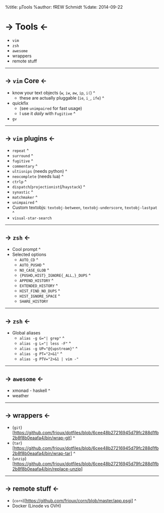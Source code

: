 %title: µTools
%author: fREW Schmidt
%date: 2014-09-22

-> Tools <-
===========

 * `vim`
 * `zsh`
 * `awesome`
 * wrappers
 * remote stuff

----------------

-> `vim` Core <-
----------------

 * know your text objects (`w`, `iw`, `aw`, `ip`, `i(`)
^
   * these are actually pluggable (`ie`, `i_`, `ife`)
^
 * quickfix
   * (see `unimpaired` for fast usage)
   * I use it *daily* with `Fugitive`
^
 * `gv`

-------------------

-> `vim` plugins <-
-------------------

 * `repeat`
^
 * `surround`
^
 * `fugitive`
^
 * `commentary`
^
 * `ultisnips` (needs python)
^
 * `neocomplete` (needs lua)
^
 * `ctrlp`
^
 * `dispatch`/`projectionist`(/`haystack`)
^
 * `synastic`
^
 * `matchmaker`
^
 * `unimpaired`
^
 * Custom textobjs: `textobj-between`, `textobj-underscore`, `textobj-lastpat`
^
 * `visual-star-search`

--------------------

-> `zsh` <-
----------

 * Cool prompt
^
 * Selected options
   * `AUTO_CD`
^
   * `AUTO_PUSHD`
^
   * `NO_CASE_GLOB`
^
   * `{PUSHD,HIST}_IGNORE{_ALL,}_DUPS`
^
   * `APPEND_HISTORY`
^
   * `EXTENDED_HISTORY`
^
   * `HIST_FIND_NO_DUPS`
^
   * `HIST_IGNORE_SPACE`
^
   * `SHARE_HISTORY`

----------------------

-> `zsh` <-
-----------

 * Global aliases
   * `alias -g G="| grep"`
^
   * `alias -g L="| less -F"`
^
   * `alias -g UP="@{upstream}"`
^
   * `alias -g PT="2>&1"`
^
   * `alias -g PTV="2>&1 | vim -"`

-----------------------

-> `awesome` <-
---------------

 * xmonad - haskell
^
 * weather

-----------------------

-> wrappers <-
--------------

 * (`git`)[https://github.com/frioux/dotfiles/blob/6cee48b27216945d79fc288d1fb2b8f8b0eaafa4/bin/wrap-git]
^
 * (`tar`)[https://github.com/frioux/dotfiles/blob/6cee48b27216945d79fc288d1fb2b8f8b0eaafa4/bin/wrap-tar]
^
 * (`unzip`)[https://github.com/frioux/dotfiles/blob/6cee48b27216945d79fc288d1fb2b8f8b0eaafa4/bin/replace-unzip]

-----------------------

-> remote stuff <-
------------------

 * (`corn`)[https://github.com/frioux/corn/blob/master/app.psgi]
^
 * Docker (Linode vs OVH)

